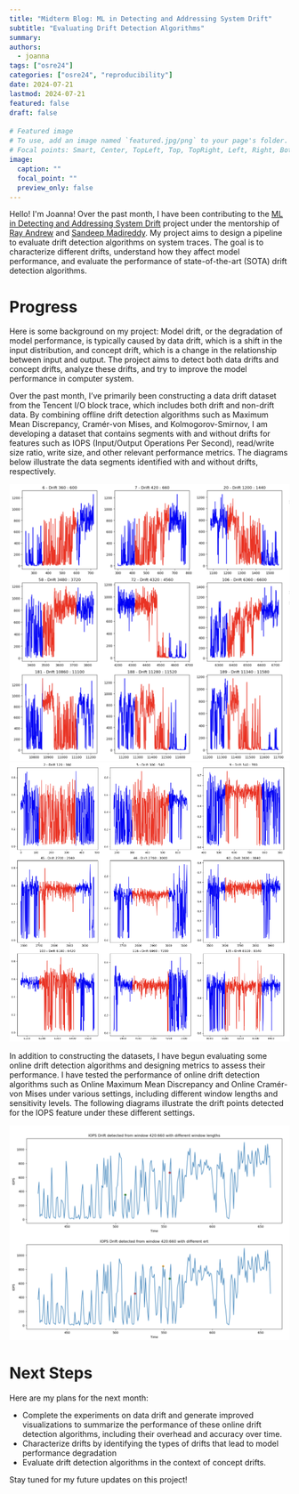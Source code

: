 ```yaml
---
title: "Midterm Blog: ML in Detecting and Addressing System Drift"
subtitle: "Evaluating Drift Detection Algorithms"
summary:
authors: 
  - joanna
tags: ["osre24"]
categories: ["osre24", "reproducibility"]
date: 2024-07-21
lastmod: 2024-07-21
featured: false
draft: false

# Featured image
# To use, add an image named `featured.jpg/png` to your page's folder.
# Focal points: Smart, Center, TopLeft, Top, TopRight, Left, Right, BottomLeft, Bottom, BottomRight.
image:
  caption: ""
  focal_point: ""
  preview_only: false
---
```


Hello! I'm Joanna! Over the past month, I have been contributing to the [ML in Detecting and Addressing System Drift](/project/osre24/anl/last) project under the mentorship of [Ray Andrew](https://ucsc-ospo.github.io/author/ray-andrew-sinurat/)  and [Sandeep Madireddy](https://ucsc-ospo.github.io/author/sandeep-madireddy/). My project aims to design a pipeline to evaluate drift detection algorithms on system traces. The goal is to characterize different drifts, understand how they affect model performance, and evaluate the performance of state-of-the-art (SOTA) drift detection algorithms.

# Progress

Here is some background on my project: Model drift, or the degradation of model performance, is typically caused by data drift, which is a shift in the input distribution, and concept drift, which is a change in the relationship between input and output. The project aims to detect both data drifts and concept drifts, analyze these drifts, and try to improve the model performance in computer system.

Over the past month, I’ve primarily been constructing a data drift dataset from the Tencent I/O block trace, which includes both drift and non-drift data. By combining offline drift detection algorithms such as Maximum Mean Discrepancy, Cramér-von Mises, and Kolmogorov-Smirnov, I am developing a dataset that contains segments with and without drifts for features such as IOPS (Input/Output Operations Per Second), read/write size ratio, write size, and other relevant performance metrics. The diagrams below illustrate the data segments identified with and without drifts, respectively.

![Drift Data](drift.png)
![Non-Drift Data](nondrift.png)

In addition to constructing the datasets, I have begun evaluating some online drift detection algorithms and designing metrics to assess their performance. I have tested the performance of online drift detection algorithms such as Online Maximum Mean Discrepancy and Online Cramér-von Mises under various settings, including different window lengths and sensitivity levels. The following diagrams illustrate the drift points detected for the IOPS feature under these different settings.

![Evaluation](evaluation.png)


# Next Steps
Here are my plans for the next month:

- Complete the experiments on data drift and generate improved visualizations to summarize the performance of these online drift detection algorithms, including their overhead and accuracy over time.
- Characterize drifts by identifying the types of drifts that lead to model performance degradation
- Evaluate drift detection algorithms in the context of concept drifts.

Stay tuned for my future updates on this project!


